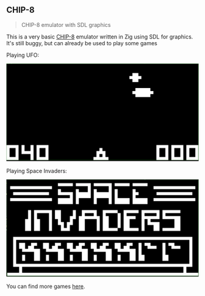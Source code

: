 ## CHIP-8

> CHIP-8 emulator with SDL graphics

This is a very basic [CHIP-8](https://en.wikipedia.org/wiki/CHIP-8) emulator written in Zig using SDL for graphics. It's still buggy, but can already be used to play some games

Playing UFO:

![ufo](ufo.png)

Playing Space Invaders:

![invaders](invaders.png)

You can find more games [here](http://www.pong-story.com/chip8/).
